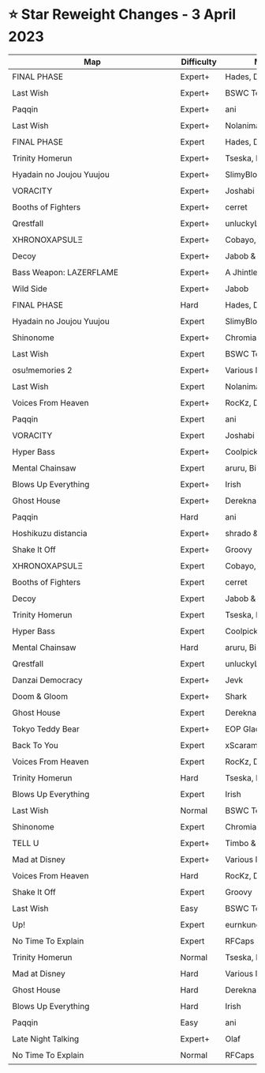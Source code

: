 # ⭐ Star Reweight Changes - 3 April 2023

| <div style="width:325px">Map</div> | <div style="width:75px">Difficulty</div> | <div style="width:200px">Mapper(s)</div> | <div style="width:175px">Star Rating Change</div> |
|-----|------------|-----------|---------------------------------------------------|
| FINAL PHASE | Expert+ | Hades, Daan, Josh & Aqua | ⭐ 11.96 → ⭐ 12.79 |
| Last Wish | Expert+ | BSWC Team | ⭐ 11.76 → ⭐ 12.16 |
| Paqqin | Expert+ | ani | ⭐ 11.27 → ⭐ 12.23 |
| Last Wish | Expert+ | Nolanimations | ⭐ 10.64 → ⭐ 11.48 |
| FINAL PHASE | Expert | Hades, Daan, Josh & Aqua | ⭐ 10.52 → ⭐ 11.08 |
| Trinity Homerun | Expert+ | Tseska, Irish & Joshabi | ⭐ 10.14 → ⭐ 10.37 |
| Hyadain no Joujou Yuujou | Expert+ | SlimyBlob & A Jhintleman | ⭐ 10.14 → ⭐ 10.44 |
| VORACITY | Expert+ | Joshabi & Bitz | ⭐ 10.11 → ⭐ 9.51 |
| Booths of Fighters | Expert+ | cerret | ⭐ 10.11 → ⭐ 10.16 |
| Qrestfall | Expert+ | unluckyL & Aquaflee | ⭐ 10.11 → ⭐ 10.25 |
| XHRONOXAPSULΞ | Expert+ | Cobayo, Bitz & Hades | ⭐ 10.09 → ⭐ 10.06 |
| Decoy | Expert+ | Jabob & Bitz | ⭐ 10.02 → ⭐ 10.66 |
| Bass Weapon: LAZERFLAME | Expert+ | A Jhintleman | ⭐ 9.91 → ⭐ 10.16 |
| Wild Side | Expert+ | Jabob | ⭐ 9.8 → ⭐ 9.74 |
| FINAL PHASE | Hard | Hades, Daan, Josh & Aqua | ⭐ 9.67 → ⭐ 10.23 |
| Hyadain no Joujou Yuujou | Expert | SlimyBlob & A Jhintleman | ⭐ 9.67 → ⭐ 10.82 |
| Shinonome | Expert+ | Chromia | ⭐ 9.59 → ⭐ 9.76 |
| Last Wish | Expert | BSWC Team | ⭐ 9.19 → ⭐ 8.83 |
| osu!memories 2 | Expert+ | Various Mappers | ⭐ 9.18 → ⭐ 9.2 |
| Last Wish | Expert | Nolanimations | ⭐ 9.14 → ⭐ 8.91 |
| Voices From Heaven | Expert+ | RocKz, Daan & Shark | ⭐ 8.86 → ⭐ 10.85 |
| Paqqin | Expert | ani | ⭐ 8.77 → ⭐ 8.76 |
| VORACITY | Expert | Joshabi & Bitz | ⭐ 8.65 → ⭐ 7.06 |
| Hyper Bass | Expert+ | Coolpick & Nolanimations | ⭐ 8.53 → ⭐ 8.38 |
| Mental Chainsaw | Expert | aruru, BigSlick & Hiromiru | ⭐ 8.4 → ⭐ 8.9 |
| Blows Up Everything | Expert+ | Irish | ⭐ 8.34 → ⭐ 7.7 |
| Ghost House | Expert+ | Dereknalox123 & Elecast | ⭐ 8.23 → ⭐ 8.5 |
| Paqqin | Hard | ani | ⭐ 7.88 → ⭐ 6.53 |
| Hoshikuzu distancia | Expert+ | shrado & Bitz | ⭐ 7.82 → ⭐ 7.66 |
| Shake It Off | Expert+ | Groovy | ⭐ 7.79 → ⭐ 8.0 |
| XHRONOXAPSULΞ | Expert | Cobayo, Bitz & Hades | ⭐ 7.52 → ⭐ 8.13 |
| Booths of Fighters | Expert | cerret | ⭐ 7.39 → ⭐ 7.44 |
| Decoy | Expert | Jabob & Bitz | ⭐ 7.15 → ⭐ 8.48 |
| Trinity Homerun | Expert | Tseska, Irish & Joshabi | ⭐ 6.81 → ⭐ 7.93 |
| Hyper Bass | Expert | Coolpick & Nolanimations | ⭐ 6.73 → ⭐ 6.48 |
| Mental Chainsaw | Hard | aruru, BigSlick & Hiromiru | ⭐ 6.55 → ⭐ 7.19 |
| Qrestfall | Expert | unluckyL & Aquaflee | ⭐ 6.37 → ⭐ 6.42 |
| Danzai Democracy | Expert+ | Jevk | ⭐ 6.22 → ⭐ 6.85 |
| Doom & Gloom | Expert+ | Shark | ⭐ 6.19 → ⭐ 6.6 |
| Ghost House | Expert | Dereknalox123 & Elecast | ⭐ 5.55 → ⭐ 5.14 |
| Tokyo Teddy Bear | Expert+ | EOP Glacier | ⭐ 5.48 → ⭐ 5.33 |
| Back To You | Expert | xScaramouche | ⭐ 5.46 → ⭐ 5.91 |
| Voices From Heaven | Expert | RocKz, Daan & Shark | ⭐ 5.4 → ⭐ 5.58 |
| Trinity Homerun | Hard | Tseska, Irish & Joshabi | ⭐ 5.36 → ⭐ 4.97 |
| Blows Up Everything | Expert | Irish | ⭐ 5.36 → ⭐ 5.51 |
| Last Wish | Normal | BSWC Team | ⭐ 5.24 → ⭐ 4.81 |
| Shinonome | Expert | Chromia | ⭐ 4.85 → ⭐ 5.47 |
| TELL U | Expert+ | Timbo & SmokeyBacon | ⭐ 4.47 → ⭐ 4.89 |
| Mad at Disney | Expert+ | Various Mappers | ⭐ 3.95 → ⭐ 4.0 |
| Voices From Heaven | Hard | RocKz, Daan & Shark | ⭐ 3.91 → ⭐ 3.89 |
| Shake It Off | Expert | Groovy | ⭐ 3.88 → ⭐ 4.18 |
| Last Wish | Easy | BSWC Team | ⭐ 3.74 → ⭐ 3.36 |
| Up! | Expert | eurnkung | ⭐ 3.63 → ⭐ 3.61 |
| No Time To Explain | Expert | RFCaps & Tranch | ⭐ 3.42 → ⭐ 4.02 |
| Trinity Homerun | Normal | Tseska, Irish & Joshabi | ⭐ 3.39 → ⭐ 3.49 |
| Mad at Disney | Hard | Various Mappers | ⭐ 3.38 → ⭐ 3.33 |
| Ghost House | Hard | Dereknalox123 & Elecast | ⭐ 3.32 → ⭐ 3.42 |
| Blows Up Everything | Hard | Irish | ⭐ 2.96 → ⭐ 3.11 |
| Paqqin | Easy | ani | ⭐ 2.77 → ⭐ 2.83 |
| Late Night Talking | Expert+ | Olaf | ⭐ 2.76 → ⭐ 3.01 |
| No Time To Explain | Normal | RFCaps & Tranch | ⭐ 2.41 → ⭐ 2.51 |